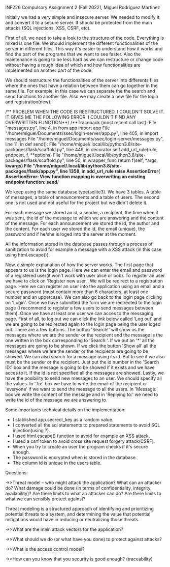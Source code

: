 INF226 Compulsory Assignment 2 (Fall 2022),     Miguel Rodríguez Martínez

Initially we had a very simple and insecure server. We needed to modify it and convert it to a secure server. It should be protected from the main attacks (SQL injections, XSS, CSRF, etc).

First of all, we need to take a look to the structure of the code. Everything is mixed is one file. We should implement the different functionalities of the server in different files. This way it's easier to understand how it works and find the part of the programs that we want to see faster. Also the maintenance is going to be less hard as we can restructure or change code without having a rough idea of which and how functionalities are implemented on another part of the code.

We should restructure the functionalities of the server into differents files where the ones that have a relation between them can go together in the same file. For example, in this case we can separate the the search and send functions to another file. Also we may create a new file for the login and registration(new).

/** PROBLEM WHEN THE CODE IS RESTRUCTURED, I COULDN'T SOLVE IT. IT GIVES ME THE FOLLOWING ERROR. I COULDN'T FIND ANY OVERWRITTEN FUNCTION**/
/**Traceback (most recent call last):
  File "messages.py", line 4, in <module>
    from app import app
  File "/home/miguel/Documents/ssec/login-server/app.py", line 405, in <module>
    import messages
  File "/home/miguel/Documents/ssec/login-server/messages.py", line 11, in <module>
    def send():
  File "/home/miguel/.local/lib/python3.8/site-packages/flask/scaffold.py", line 449, in decorator
    self.add_url_rule(rule, endpoint, f, **options)
  File "/home/miguel/.local/lib/python3.8/site-packages/flask/scaffold.py", line 50, in wrapper_func
    return f(self, *args, **kwargs)
  File "/home/miguel/.local/lib/python3.8/site-packages/flask/app.py", line 1358, in add_url_rule
    raise AssertionError(
AssertionError: View function mapping is overwriting an existing endpoint function: send**/
 
 We keep using the same database type(sqlite3). We have 3 tables. A table of messages, a table of announcements and a table of users. The second one is not used and not useful for the project but we didn't delete it.
 
 For each message we stored an id, a sender, a recipient, the time when it was sent, the id of the message to which we are answering and the content of the message.
 For each announcement we stored the id, the author and the content.
 For each user we stored the id, the email (unique), the password and if he/she is loged into the server at the moment.
 
 All the information stored in the database passes through a process of sanitization to avoid for example a message with a XSS attack (in this case using html.escape()).
 
 Now, a simple explanation of how the server works. The first page that appears to us is the login page. Here we can enter the email and password of a registered user(it won't work with user alice or bob). To register an user we have to click on 'Register new user.'. We will be redirect to a registration page. Here we can register an user into the application using an email and a secure password (must contain more than 6 characters, at least one number and an uppercase). We can also go back to the login page clicking on 'Login'. Once we have submitted the form we are redirected to the login page (I recommend to register a few users to send messages between them). Once we have at least one user we can acces to the messaging page. 
 First of all, to log out we can click the link below called 'Log out' and we are going to be redirected again to the login page being the user loged out. There are a few buttons. 
 The button 'Search!' will show us the messages where we are the sender or the recipient and the message is the one written in the box corresponding to 'Search:'. If we put an '*' all the messages are going to be shown. If we click the button 'Show all' all the messages where we are the sender or the recipients are going to be showed.
 We can also search for a message using its id. But to see it we also must be the sender or the recipient. Just put the id number in the 'Search ID:' box and the message is going to be showed if it exists and we have acces to it. If the id is not specified all the messages are showed.
 Lastly, we have the posibility to send new messages to an user. We should specify all the values. In 'To:' box we have to write the email of the recipient or 'everyone' if we want to send the message to all the users. In 'Message:' box we write the content of the message and in 'Replying to:' we need to write the id of the message we are answering to.
 
Some importants technical details on the implementation:
 - I stablished app.secrect_key as a random value.
 - I converted all the sql statements to prepared statements to avoid SQL injection(using ?).
 - I used html.escape() function to avoid for example an XSS attack.
 - I used a csrf token to avoid cross site request forgery attack(CSRF).
 - When you try to create an user the program checks if it's secure enough.
 - The password is encrypted when is stored in the database.
 - The column id is unique in the users table.
 

Questions:


->>Threat model – who might attack the application? What can an attacker do? What damage could be done (in terms of confidentiality, integrity, availability)? Are there limits to what an attacker can do? Are there limits to what we can sensibly protect against?
  
Threat modeling is a structured approach of identifying and prioritizing potential threats to a system, and determining the value that potential mitigations would have in reducing or neutralizing those threats.

->>What are the main attack vectors for the application?
  

->>What should we do (or what have you done) to protect against attacks?
  

->>What is the access control model?

  
->>How can you know that you security is good enough? (traceability)
  
  
  

